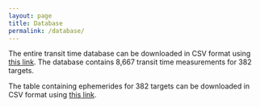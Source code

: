 ```yaml
---
layout: page
title: Database
permalink: /database/
---
```


The entire transit time database can be downloaded in CSV format using [this link](https://github.com/transit-timing/transit-timing/blob/main/3_database/table4.csv).
The database contains 8,667 transit time measurements for 382 targets.

The table containing ephemerides for 382 targets can be downloaded in CSV format using [this link](https://github.com/transit-timing/transit-timing/blob/main/3_database/table3.csv).
